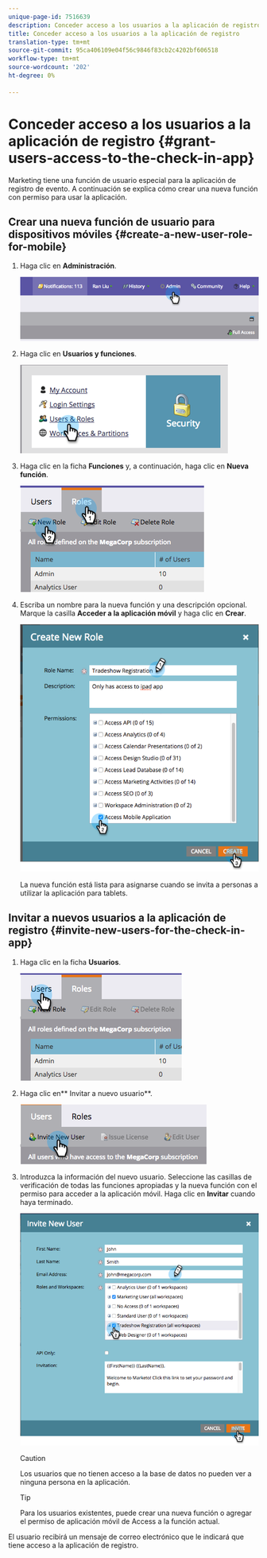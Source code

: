 ```yaml
---
unique-page-id: 7516639
description: Conceder acceso a los usuarios a la aplicación de registro - Documentos de marketing - Documentación del producto
title: Conceder acceso a los usuarios a la aplicación de registro
translation-type: tm+mt
source-git-commit: 95ca406109e04f56c9846f83cb2c4202bf606518
workflow-type: tm+mt
source-wordcount: '202'
ht-degree: 0%

---
```



# Conceder acceso a los usuarios a la aplicación de registro {#grant-users-access-to-the-check-in-app}

Marketing tiene una función de usuario especial para la aplicación de registro de evento. A continuación se explica cómo crear una nueva función con permiso para usar la aplicación.

## Crear una nueva función de usuario para dispositivos móviles {#create-a-new-user-role-for-mobile}

1. Haga clic en **Administración**.

   ![](assets/image2015-6-2-10-3a39-3a31.png)

1. Haga clic en **Usuarios y funciones**.

   ![](assets/image2015-6-2-10-3a56-3a0.png)

1. Haga clic en la ficha **Funciones** y, a continuación, haga clic en **Nueva función**.

   ![](assets/image2015-6-2-11-3a3-3a23.png)

1. Escriba un nombre para la nueva función y una descripción opcional. Marque la casilla **Acceder a la aplicación móvil** y haga clic en **Crear**.

   ![](assets/image2015-6-2-11-3a4-3a58.png)

   La nueva función está lista para asignarse cuando se invita a personas a utilizar la aplicación para tablets.

## Invitar a nuevos usuarios a la aplicación de registro {#invite-new-users-for-the-check-in-app}

1. Haga clic en la ficha **Usuarios**.

   ![](assets/image2015-6-2-11-3a10-3a42.png)

1. Haga clic en** Invitar a nuevo usuario**.

   ![](assets/image2015-6-2-11-3a11-3a32.png)

1. Introduzca la información del nuevo usuario. Seleccione las casillas de verificación de todas las funciones apropiadas y la nueva función con el permiso para acceder a la aplicación móvil. Haga clic en **Invitar** cuando haya terminado.

   ![](assets/image2015-6-2-11-3a16-3a26.png)

   >[!CAUTION]
   >
   >Los usuarios que no tienen acceso a la base de datos no pueden ver a ninguna persona en la aplicación.

   >[!TIP]
   >
   >Para los usuarios existentes, puede crear una nueva función o agregar el permiso de aplicación móvil de Access a la función actual.

El usuario recibirá un mensaje de correo electrónico que le indicará que tiene acceso a la aplicación de registro.